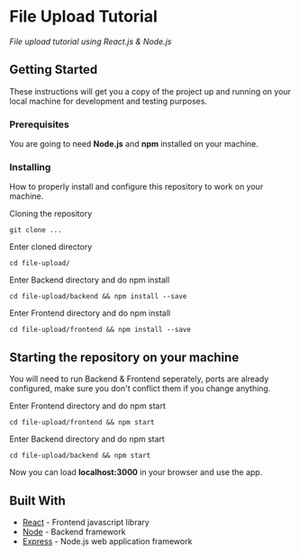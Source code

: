 # File Upload Tutorial

*File upload tutorial using React.js & Node.js*

## Getting Started

These instructions will get you a copy of the project up and running on your local machine for development and testing purposes.


### Prerequisites

You are going to need **Node.js** and **npm** installed on your machine.

### Installing

How to properly install and configure this repository to work on your machine.

Cloning the repository

```
git clone ...
```

Enter cloned directory

```
cd file-upload/
```
Enter Backend directory and do npm install

```
cd file-upload/backend && npm install --save
```
Enter Frontend directory and do npm install

```
cd file-upload/frontend && npm install --save
```

## Starting the repository on your machine

You will need to run Backend & Frontend seperately, ports are already configured, make sure you don't conflict them if you change anything.

Enter Frontend directory and do npm start

```
cd file-upload/frontend && npm start
```
Enter Backend directory and do npm start

```
cd file-upload/backend && npm start
```

Now you can load **localhost:3000** in your browser and use the app.

## Built With

* [React](https://reactjs.org/) - Frontend javascript library
* [Node](https://nodejs.org/en/) - Backend framework
* [Express](https://expressjs.com/) - Node.js web application framework
